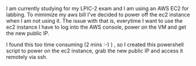 I am currently studying for my LPIC-2 exam and I am using an AWS EC2 for labbing. To mimimize my aws bill I've decided to power off the ec2 instance when I am not using it. The issue with that is, everytime I want to use the ec2 instance I  have to log into the AWS console, power on the VM and get the new public IP.

I found this too time consuming (2 mins :-) ) , so I created this powershell script to power on the ec2 instance, grab the new public IP and access it remotely via ssh.